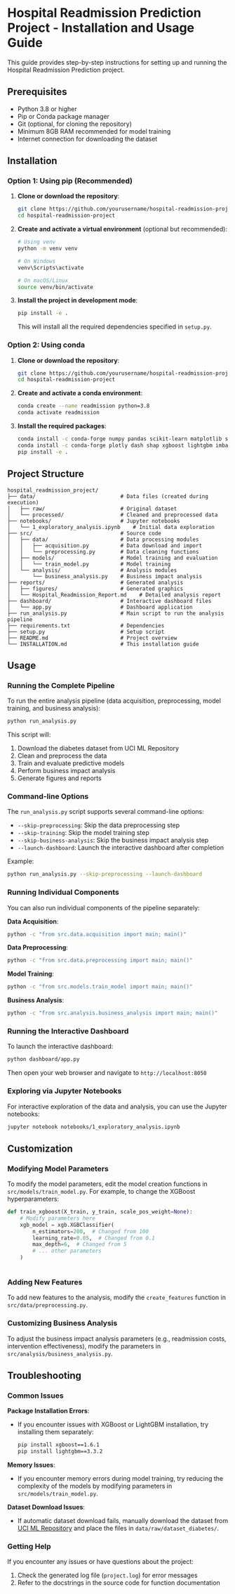 # Hospital Readmission Prediction Project - Installation and Usage Guide

This guide provides step-by-step instructions for setting up and running the Hospital Readmission Prediction project.

## Prerequisites

- Python 3.8 or higher
- Pip or Conda package manager
- Git (optional, for cloning the repository)
- Minimum 8GB RAM recommended for model training
- Internet connection for downloading the dataset

## Installation

### Option 1: Using pip (Recommended)

1. **Clone or download the repository**:
   ```bash
   git clone https://github.com/yourusername/hospital-readmission-project.git
   cd hospital-readmission-project
   ```

2. **Create and activate a virtual environment** (optional but recommended):
   ```bash
   # Using venv
   python -m venv venv
   
   # On Windows
   venv\Scripts\activate
   
   # On macOS/Linux
   source venv/bin/activate
   ```

3. **Install the project in development mode**:
   ```bash
   pip install -e .
   ```

   This will install all the required dependencies specified in `setup.py`.

### Option 2: Using conda

1. **Clone or download the repository**:
   ```bash
   git clone https://github.com/yourusername/hospital-readmission-project.git
   cd hospital-readmission-project
   ```

2. **Create and activate a conda environment**:
   ```bash
   conda create --name readmission python=3.8
   conda activate readmission
   ```

3. **Install the required packages**:
   ```bash
   conda install -c conda-forge numpy pandas scikit-learn matplotlib seaborn jupyter
   conda install -c conda-forge plotly dash shap xgboost lightgbm imbalanced-learn
   pip install -e .
   ```

## Project Structure

```
hospital_readmission_project/
├── data/                           # Data files (created during execution)
│   ├── raw/                        # Original dataset
│   └── processed/                  # Cleaned and preprocessed data
├── notebooks/                      # Jupyter notebooks
│   └── 1_exploratory_analysis.ipynb    # Initial data exploration
├── src/                            # Source code
│   ├── data/                       # Data processing modules
│   │   ├── acquisition.py          # Data download and import
│   │   └── preprocessing.py        # Data cleaning functions
│   ├── models/                     # Model training and evaluation
│   │   └── train_model.py          # Model training
│   └── analysis/                   # Analysis modules
│       └── business_analysis.py    # Business impact analysis
├── reports/                        # Generated analysis
│   ├── figures/                    # Generated graphics
│   └── Hospital_Readmission_Report.md    # Detailed analysis report
├── dashboard/                      # Interactive dashboard files
│   └── app.py                      # Dashboard application
├── run_analysis.py                 # Main script to run the analysis pipeline
├── requirements.txt                # Dependencies
├── setup.py                        # Setup script
├── README.md                       # Project overview
└── INSTALLATION.md                 # This installation guide
```

## Usage

### Running the Complete Pipeline

To run the entire analysis pipeline (data acquisition, preprocessing, model training, and business analysis):

```bash
python run_analysis.py
```

This script will:
1. Download the diabetes dataset from UCI ML Repository
2. Clean and preprocess the data
3. Train and evaluate predictive models
4. Perform business impact analysis
5. Generate figures and reports

### Command-line Options

The `run_analysis.py` script supports several command-line options:

- `--skip-preprocessing`: Skip the data preprocessing step
- `--skip-training`: Skip the model training step
- `--skip-business-analysis`: Skip the business impact analysis step
- `--launch-dashboard`: Launch the interactive dashboard after completion

Example:
```bash
python run_analysis.py --skip-preprocessing --launch-dashboard
```

### Running Individual Components

You can also run individual components of the pipeline separately:

**Data Acquisition**:
```bash
python -c "from src.data.acquisition import main; main()"
```

**Data Preprocessing**:
```bash
python -c "from src.data.preprocessing import main; main()"
```

**Model Training**:
```bash
python -c "from src.models.train_model import main; main()"
```

**Business Analysis**:
```bash
python -c "from src.analysis.business_analysis import main; main()"
```

### Running the Interactive Dashboard

To launch the interactive dashboard:

```bash
python dashboard/app.py
```

Then open your web browser and navigate to `http://localhost:8050`

### Exploring via Jupyter Notebooks

For interactive exploration of the data and analysis, you can use the Jupyter notebooks:

```bash
jupyter notebook notebooks/1_exploratory_analysis.ipynb
```

## Customization

### Modifying Model Parameters

To modify the model parameters, edit the model creation functions in `src/models/train_model.py`. For example, to change the XGBoost hyperparameters:

```python
def train_xgboost(X_train, y_train, scale_pos_weight=None):
    # Modify parameters here
    xgb_model = xgb.XGBClassifier(
        n_estimators=200,  # Changed from 100
        learning_rate=0.05,  # Changed from 0.1
        max_depth=6,  # Changed from 5
        # ... other parameters
    )
    
```

### Adding New Features

To add new features to the analysis, modify the `create_features` function in `src/data/preprocessing.py`.

### Customizing Business Analysis

To adjust the business impact analysis parameters (e.g., readmission costs, intervention effectiveness), modify the parameters in `src/analysis/business_analysis.py`.

## Troubleshooting

### Common Issues

**Package Installation Errors**:
- If you encounter issues with XGBoost or LightGBM installation, try installing them separately:
  ```bash
  pip install xgboost==1.6.1
  pip install lightgbm==3.3.2
  ```

**Memory Issues**:
- If you encounter memory errors during model training, try reducing the complexity of the models by modifying parameters in `src/models/train_model.py`.

**Dataset Download Issues**:
- If automatic dataset download fails, manually download the dataset from [UCI ML Repository](https://archive.ics.uci.edu/ml/datasets/diabetes+130-us+hospitals+for+years+1999-2008) and place the files in `data/raw/dataset_diabetes/`.

### Getting Help

If you encounter any issues or have questions about the project:
1. Check the generated log file (`project.log`) for error messages
2. Refer to the docstrings in the source code for function documentation
